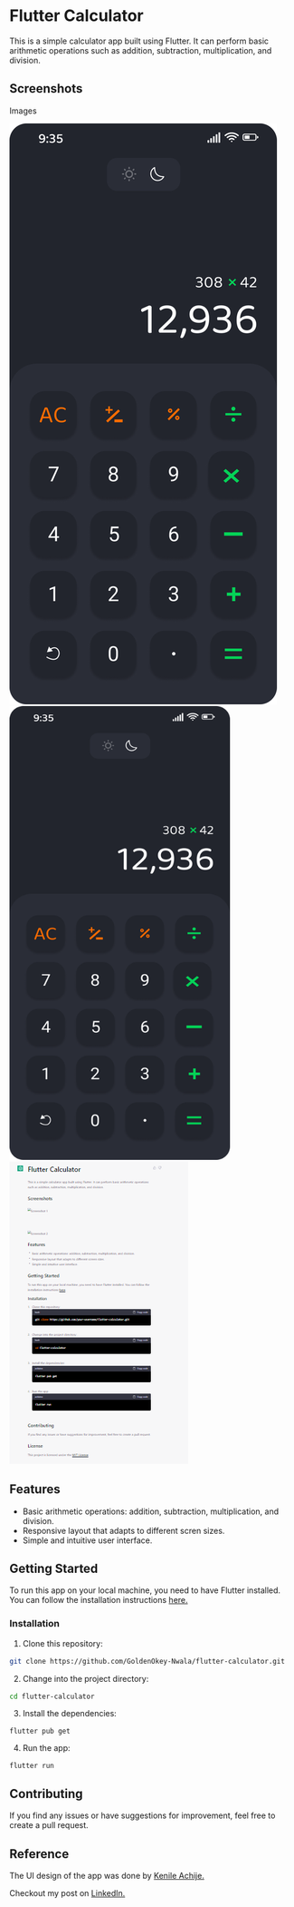 # Flutter Calculator
This is a simple calculator app built using Flutter. It can perform basic arithmetic operations such as addition, subtraction, multiplication, and division.

## Screenshots

Images

![Golden](assets/png/darkmode.png "Dark mode")
<img src="assets/png/darkmode.png" width="390" height="800">
![Golden](assets/png/image.png "Golden's Image") 

## Features 
* Basic arithmetic operations: addition, subtraction, multiplication, and division.
* Responsive layout that adapts to different scren sizes.
* Simple and intuitive user interface.

## Getting Started

To run this app on your local machine, you need to have Flutter installed. You can follow the installation instructions [here.](https://flutter.dev/docs/get-started/install)

### Installation 
1. Clone this repository:
```bash
git clone https://github.com/GoldenOkey-Nwala/flutter-calculator.git
```
2. Change into the project directory:
```bash
cd flutter-calculator
```
3. Install the dependencies: 
```arduino
flutter pub get
```
4. Run the app:
```arduino
flutter run 
```

## Contributing
If you find any issues or have suggestions for improvement, feel free to create a pull request.

## Reference
The UI design of the app was done by [Kenile Achije.]()

Checkout my post on [LinkedIn.]()